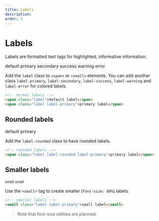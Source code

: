 ```yaml
---
title: Labels
description: 
order: 5
---
```


# Labels

Labels are formatted text tags for highlighted, informative information.

<div class="vp-raw docs-demo columns">
  <div class="column">
    <span class="label mr-1">default</span>
    <span class="label label-primary mr-1">primary</span>
    <span class="label label-secondary mr-1">secondary</span>
    <span class="label label-success mr-1">success</span>
    <span class="label label-warning mr-1">warning</span>
    <span class="label label-error">error</span>
  </div>
</div>

Add the `label` class to `<span>` or `<small>` elements. You can add another class `label-primary`, `label-secondary`, `label-success`, `label-warning` and `label-error` for colored labels.

```html
<!-- normal labels -->
<span class="label">default label</span>
<span class="label label-primary">primary label</span>
```

## Rounded labels

<div class="vp-raw docs-demo columns">
  <div class="column">
    <span class="label label-rounded mr-1">default</span>
    <span class="label label-rounded label-primary">primary</span>
  </div>
</div>

Add the `label-rounded` class to have rounded labels.

```html
<!-- rounded labels -->
<span class="label label-rounded label-primary">primary label</span>
```

## Smaller labels

<div class="vp-raw docs-demo columns">
  <div class="column">
    <small class="label">small</small>
    <small class="label label-primary label-rounded">small</small>
</div>
</div>

Use the `<small>` tag to create smaller (`font-size: 80%`) labels.

```html
<!-- smaller labels -->
<small class="label label-primary">small label</small>
```

> Note that font-size utilities are planned.
